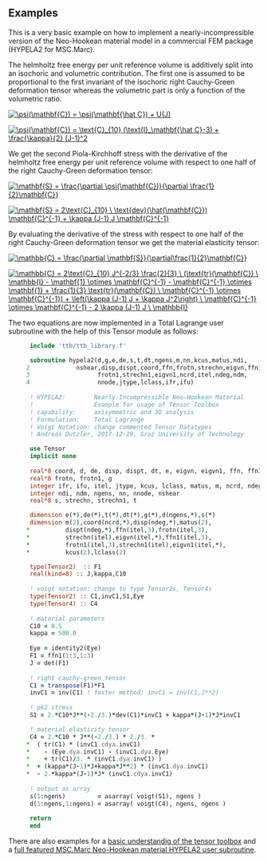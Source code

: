 ## Examples

This is a very basic example on how to implement a nearly-incompressible version of the Neo-Hookean material model in a commercial FEM package (HYPELA2 for MSC.Marc).

The helmholtz free energy per unit reference volume is additively split into an isochoric and volumetric contribution. The first one is assumed to be proportional to the first invariant of the isochoric right Cauchy-Green deformation tensor whereas the volumetric part is only a function of the volumetric ratio.

<a href="https://www.codecogs.com/eqnedit.php?latex=\psi(\mathbf{C})&space;=&space;\psi(\mathbf{\hat&space;C})&space;&plus;&space;U(J)" target="_blank"><img src="https://latex.codecogs.com/gif.latex?\psi(\mathbf{C})&space;=&space;\psi(\mathbf{\hat&space;C})&space;&plus;&space;U(J)" title="\psi(\mathbf{C}) = \psi(\mathbf{\hat C}) + U(J)" /></a>

<a href="https://www.codecogs.com/eqnedit.php?latex=\psi(\mathbf{C})&space;=&space;\text{C}_{10}&space;(\text{I}_\mathbf{\hat&space;C}-3)&space;&plus;&space;\frac{\kappa}{2}&space;(J-1)^2" target="_blank"><img src="https://latex.codecogs.com/gif.latex?\psi(\mathbf{C})&space;=&space;\text{C}_{10}&space;(\text{I}_\mathbf{\hat&space;C}-3)&space;&plus;&space;\frac{\kappa}{2}&space;(J-1)^2" title="\psi(\mathbf{C}) = \text{C}_{10} (\text{I}_\mathbf{\hat C}-3) + \frac{\kappa}{2} (J-1)^2" /></a>

We get the second Piola-Kirchhoff stress with the derivative of the helmholtz free energy per unit reference volume with respect to one half of the right Cauchy-Green deformation tensor:

<a href="https://www.codecogs.com/eqnedit.php?latex=\mathbf{S}&space;=&space;\frac{\partial&space;\psi(\mathbf{C})}{\partial&space;\frac{1}{2}\mathbf{C}}" target="_blank"><img src="https://latex.codecogs.com/gif.latex?\mathbf{S}&space;=&space;\frac{\partial&space;\psi(\mathbf{C})}{\partial&space;\frac{1}{2}\mathbf{C}}" title="\mathbf{S} = \frac{\partial \psi(\mathbf{C})}{\partial \frac{1}{2}\mathbf{C}}" /></a>

<a href="https://www.codecogs.com/eqnedit.php?latex=\mathbf{S}&space;=&space;2\text{C}_{10}&space;\&space;\text{dev}(\hat{\mathbf{C}})&space;\mathbf{C}^{-1}&space;&plus;&space;\kappa&space;(J-1)&space;J&space;\mathbf{C}^{-1}" target="_blank"><img src="https://latex.codecogs.com/gif.latex?\mathbf{S}&space;=&space;2\text{C}_{10}&space;\&space;\text{dev}(\hat{\mathbf{C}})&space;\mathbf{C}^{-1}&space;&plus;&space;\kappa&space;(J-1)&space;J&space;\mathbf{C}^{-1}" title="\mathbf{S} = 2\text{C}_{10} \ \text{dev}(\hat{\mathbf{C}}) \mathbf{C}^{-1} + \kappa (J-1) J \mathbf{C}^{-1}" /></a>

By evaluating the derivative of the stress with respect to one half of the right Cauchy-Green deformation tensor we get the material elasticity tensor:

<a href="https://www.codecogs.com/eqnedit.php?latex=\mathbb{C}&space;=&space;\frac{\partial&space;\mathbf{S}}{\partial\frac{1}{2}\mathbf{C}}" target="_blank"><img src="https://latex.codecogs.com/gif.latex?\mathbb{C}&space;=&space;\frac{\partial&space;\mathbf{S}}{\partial\frac{1}{2}\mathbf{C}}" title="\mathbb{C} = \frac{\partial \mathbf{S}}{\partial\frac{1}{2}\mathbf{C}}" /></a>

<a href="https://www.codecogs.com/eqnedit.php?latex=\mathbb{C}&space;=&space;2\text{C}_{10}&space;J^{-2/3}&space;\frac{2}{3}&space;\&space;(\text{tr}(\mathbf{C})&space;\&space;\mathbb{I}&space;-&space;\mathbf{1}&space;\otimes&space;\mathbf{C}^{-1}&space;-&space;\mathbf{C}^{-1}&space;\otimes&space;\mathbf{1}&space;&plus;&space;\frac{1}{3}&space;\text{tr}(\mathbf{C})&space;\&space;\mathbf{C}^{-1}&space;\otimes&space;\mathbf{C}^{-1})&space;&plus;&space;\left(\kappa&space;(J-1)&space;J&space;&plus;&space;\kappa&space;J^2\right)&space;\&space;\mathbf{C}^{-1}&space;\otimes&space;\mathbf{C}^{-1}&space;-&space;2&space;\kappa&space;(J-1)&space;J&space;\&space;\mathbb{I}" target="_blank"><img src="https://latex.codecogs.com/gif.latex?\mathbb{C}&space;=&space;2\text{C}_{10}&space;J^{-2/3}&space;\frac{2}{3}&space;\&space;(\text{tr}(\mathbf{C})&space;\&space;\mathbb{I}&space;-&space;\mathbf{1}&space;\otimes&space;\mathbf{C}^{-1}&space;-&space;\mathbf{C}^{-1}&space;\otimes&space;\mathbf{1}&space;&plus;&space;\frac{1}{3}&space;\text{tr}(\mathbf{C})&space;\&space;\mathbf{C}^{-1}&space;\otimes&space;\mathbf{C}^{-1})&space;&plus;&space;\left(\kappa&space;(J-1)&space;J&space;&plus;&space;\kappa&space;J^2\right)&space;\&space;\mathbf{C}^{-1}&space;\otimes&space;\mathbf{C}^{-1}&space;-&space;2&space;\kappa&space;(J-1)&space;J&space;\&space;\mathbb{I}" title="\mathbb{C} = 2\text{C}_{10} J^{-2/3} \frac{2}{3} \ (\text{tr}(\mathbf{C}) \ \mathbb{I} - \mathbf{1} \otimes \mathbf{C}^{-1} - \mathbf{C}^{-1} \otimes \mathbf{1} + \frac{1}{3} \text{tr}(\mathbf{C}) \ \mathbf{C}^{-1} \otimes \mathbf{C}^{-1}) + \left(\kappa (J-1) J + \kappa J^2\right) \ \mathbf{C}^{-1} \otimes \mathbf{C}^{-1} - 2 \kappa (J-1) J \ \mathbb{I}" /></a>

The two equations are now implemented in a Total Lagrange user subroutine  with the help of this Tensor module as follows:

```fortran
      include 'ttb/ttb_library.f'

      subroutine hypela2(d,g,e,de,s,t,dt,ngens,m,nn,kcus,matus,ndi,
     2             nshear,disp,dispt,coord,ffn,frotn,strechn,eigvn,ffn1,
     3                   frotn1,strechn1,eigvn1,ncrd,itel,ndeg,ndm,
     4                   nnode,jtype,lclass,ifr,ifu)
     
      ! HYPELA2:        Nearly-Incompressible Neo-Hookean Material
      !                 Example for usage of Tensor Toolbox
      ! capability:     axisymmetric and 3D analysis
      ! Formulation:    Total Lagrange
      ! Voigt Notation: change commented Tensor Datatypes
      ! Andreas Dutzler, 2017-12-29, Graz University of Technology

      use Tensor
      implicit none
      
      real*8 coord, d, de, disp, dispt, dt, e, eigvn, eigvn1, ffn, ffn1
      real*8 frotn, frotn1, g
      integer ifr, ifu, itel, jtype, kcus, lclass, matus, m, ncrd, ndeg
      integer ndi, ndm, ngens, nn, nnode, nshear
      real*8 s, strechn, strechn1, t

      dimension e(*),de(*),t(*),dt(*),g(*),d(ngens,*),s(*)
      dimension m(2),coord(ncrd,*),disp(ndeg,*),matus(2),
     *          dispt(ndeg,*),ffn(itel,3),frotn(itel,3),
     *          strechn(itel),eigvn(itel,*),ffn1(itel,3),
     *          frotn1(itel,3),strechn1(itel),eigvn1(itel,*),
     *          kcus(2),lclass(2)

      type(Tensor2)  :: F1
      real(kind=8) :: J,kappa,C10
      
      ! voigt notation: change to type Tensor2s, Tensor4s
      type(Tensor2) :: C1,invC1,S1,Eye
      type(Tensor4) :: C4
      
      ! material parameters
      C10 = 0.5
      kappa = 500.0
      
      Eye = identity2(Eye)
      F1 = ffn1(1:3,1:3)
      J = det(F1)
      
      ! right cauchy-green tensor
      C1 = transpose(F1)*F1
      invC1 = inv(C1) ! faster method: invC1 = inv(C1,J**2)
      
      ! pk2 stress
      S1 = 2.*C10*J**(-2./3.)*dev(C1)*invC1 + kappa*(J-1)*J*invC1

      ! material elasticity tensor
      C4 = 2.*C10 * J**(-2./3.) * 2./3. *
     *  ( tr(C1) * (invC1.cdya.invC1)
     *    - (Eye.dya.invC1) - (invC1.dya.Eye)
     *    + tr(C1)/3. * (invC1.dya.invC1) )
     *  + (kappa*(J-1)*J+kappa*J**2) * (invC1.dya.invC1)
     *  - 2.*kappa*(J-1)*J* (invC1.cdya.invC1)
     
      ! output as array
      s(1:ngens)         = asarray( voigt(S1), ngens )
      d(1:ngens,1:ngens) = asarray( voigt(C4), ngens, ngens )
      
      return
      end
```

There are also examples for a [basic understandig of the tensor toolbox](examples/script_umat.f) and a [full featured MSC.Marc Neo-Hookean material HYPELA2 user subroutine](examples/hypela2_nh_ttb.f).
